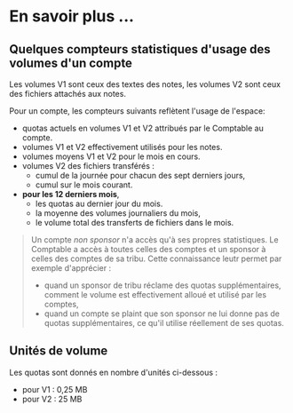 
# En savoir plus ...


## Quelques compteurs statistiques d'usage des volumes d'un compte
Les volumes V1 sont ceux des textes des notes, les volumes V2 sont ceux des fichiers attachés aux notes.

Pour un compte, les compteurs suivants reflètent l'usage de l'espace:
- quotas actuels en volumes V1 et V2 attribués par le Comptable au compte.
- volumes V1 et V2 effectivement utilisés pour les notes.
- volumes moyens V1 et V2 pour le mois en cours.
- volumes V2 des fichiers transférés :
  - cumul de la journée pour chacun des sept derniers jours,
  - cumul sur le mois courant.
- **pour les 12 derniers mois**,
  - les quotas au dernier jour du mois.
  - la moyenne des volumes journaliers du mois,
  - le volume total des transferts de fichiers dans le mois.

> Un compte _non sponsor_ n'a accès qu'à ses propres statistiques. Le Comptable a accès à toutes celles des comptes et un sponsor à celles des comptes de sa tribu. Cette connaissance leutr permet par exemple d'apprécier :
>- quand un sponsor de tribu réclame des quotas supplémentaires, comment le volume est effectivement alloué et utilisé par les comptes,
>- quand un compte se plaint que son sponsor ne lui donne pas de quotas supplémentaires, ce qu'il utilise réellement de ses quotas.

## Unités de volume
Les quotas sont donnés en nombre d'unités ci-dessous :
- pour V1 : 0,25 MB
- pour V2 : 25 MB

